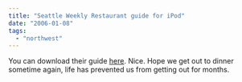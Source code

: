 ```yaml
---
title: "Seattle Weekly Restaurant guide for iPod"
date: "2006-01-08"
tags: 
  - "northwest"
---
```


You can download their guide [here](http://www.seattleweekly.com/food/restaurants/idine.php). Nice. Hope we get out to dinner sometime again, life has prevented us from getting out for months.
